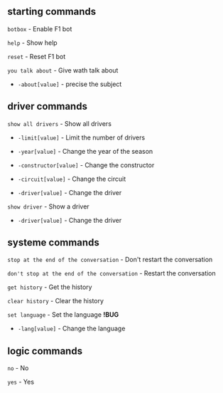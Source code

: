 starting commands
--------------------------------------------------------------------------------------------------------
``botbox`` - Enable F1 bot

``help`` - Show help

``reset`` - Reset F1 bot

``you talk about`` - Give wath talk about

* ``-about[value]`` - precise the subject

driver commands
--------------------------------------------------------------------------------------------------------

``show all drivers`` - Show all drivers

* ``-limit[value]`` - Limit the number of drivers

* ``-year[value]`` - Change the year of the season

* ``-constructor[value]`` - Change the constructor

* ``-circuit[value]`` - Change the circuit

* ``-driver[value]`` - Change the driver

``show driver`` - Show a driver

* ``-driver[value]`` - Change the driver


systeme commands
--------------------------------------------------------------------------------------------------------
``stop at the end of the conversation`` - Don't restart the conversation

``don't stop at the end of the conversation`` - Restart the conversation


``get history`` - Get the history

``clear history`` - Clear the history

``set language`` - Set the language **!BUG**

* ``-lang[value]`` - Change the language

logic commands
--------------------------------------------------------------------------------------------------------
``no`` - No

``yes`` - Yes
